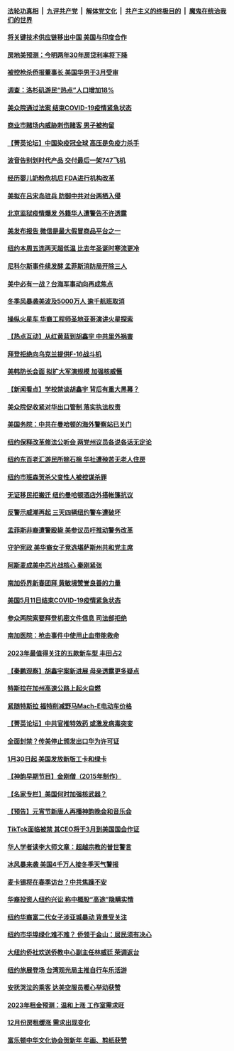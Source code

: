 ####  [法轮功真相](../../../../basic/blob/master/README.md?t=02011212) &nbsp;|&nbsp; [九评共产党](../../../../9ping.md/blob/master/README.md?t=02011212) &nbsp;|&nbsp; [解体党文化](../../../../jtdwh.md/blob/master/README.md?t=02011212)  &nbsp;|&nbsp; [共产主义的终极目的](../../../../gczydzjmd.md/blob/master/README.md?t=02011212) &nbsp;|&nbsp; [魔鬼在统治我们的世界](../../../../mgztzwmdsj.md/blob/master/README.md?t=02011212) 

#### [将关键技术供应链移出中国 美国与印度合作](../pages/nsc412/n13919690.md?t=02011212) 

#### [房地美预测：今明两年30年房贷利率将下降](../pages/nsc412/n13919713.md?t=02011212) 

#### [被控枪杀侨报董事长 美国华男于3月受审](../pages/nsc412/n13919630.md?t=02011212) 

#### [调查：洛杉矶游民“热点”人口增加18%](../pages/nsc412/n13919707.md?t=02011212) 

#### [美众院通过法案 结束COVID-19疫情紧急状态](../pages/nsc412/n13919615.md?t=02011212) 

#### [商业市赌场内威胁刺伤赌客 男子被拘留](../pages/nsc412/n13919649.md?t=02011212) 

#### [【菁英论坛】中国染疫冠全球 高压是免疫力杀手](../pages/nsc412/n13919554.md?t=02011212) 

#### [波音告别划时代产品 交付最后一架747飞机](../pages/nsc412/n13919622.md?t=02011212) 

#### [经历婴儿奶粉危机后 FDA进行机构改革](../pages/nsc412/n13919552.md?t=02011212) 

#### [美拟在吕宋岛驻兵 防御中共对台两栖入侵](../pages/nsc412/n13919568.md?t=02011212) 

#### [北京监狱疫情爆发 外籍华人遭警告不许透露](../pages/nsc412/n13919241.md?t=02011212) 

#### [美发布报告 微信是最大假冒商品平台之一](../pages/nsc412/n13919551.md?t=02011212) 

#### [纽约本周五连两天超低温 比去年圣诞时寒流更冷](../pages/nsc412/n13919199.md?t=02011212) 

#### [尼科尔斯事件续发酵 孟菲斯消防局开除三人](../pages/nsc412/n13919540.md?t=02011212) 

#### [美中必有一战？台海军事动向再成焦点](../pages/nsc412/n13919427.md?t=02011212) 

#### [冬季风暴袭美波及5000万人 逾千航班取消](../pages/nsc412/n13919529.md?t=02011212) 

#### [操纵火星车 华裔工程师圣地亚哥演讲火星探索](../pages/nsc412/n13919530.md?t=02011212) 

#### [【热点互动】从红黄蓝到胡鑫宇 中共里外祸害](../pages/nsc412/n13919063.md?t=02011212) 

#### [拜登拒绝向乌克兰提供F-16战斗机](../pages/nsc412/n13919479.md?t=02011212) 

#### [美韩防长会面 拟扩大军演规模 加强核威慑](../pages/nsc412/n13919517.md?t=02011212) 

#### [【新闻看点】学校禁谈胡鑫宇 背后有重大黑幕？](../pages/nsc412/n13919052.md?t=02011212) 



#### [美众院促收紧对华出口管制 落实执法权责](../pages/nsc412/n13919269.md?t=02011212) 

#### [美国务院：中共在曼哈顿的海外警察站已关门](../pages/nsc412/n13919091.md?t=02011212) 

#### [纽约保释改革修法公听会 两党州议员各说各话无定论](../pages/nsc412/n13919201.md?t=02011212) 

#### [纽约东百老汇游民所除石棉 华社遭殃苦无老人住房](../pages/nsc412/n13919204.md?t=02011212) 

#### [纽约市班森贺杀父变性人被控谋杀罪](../pages/nsc412/n13919231.md?t=02011212) 

#### [无证移民拒搬迁 纽约曼哈顿酒店外搭帐篷抗议](../pages/nsc412/n13919215.md?t=02011212) 

#### [反警示威潮再起 三天四辆纽约警车遭破坏](../pages/nsc412/n13919210.md?t=02011212) 

#### [孟菲斯非裔遭警殴毙 美参议员吁推动警务改革](../pages/nsc412/n13919099.md?t=02011212) 

#### [守护宪政 美华裔女子竞选堪萨斯州共和党主席](../pages/nsc412/n13919230.md?t=02011212) 

#### [阿斯麦成美中芯片战核心 秦刚紧张](../pages/nsc412/n13919001.md?t=02011212) 

#### [南加侨界新春团拜 黄敏境赞誉良善的力量](../pages/nsc412/n13919221.md?t=02011212) 

#### [美国5月11日结束COVID-19疫情紧急状态](../pages/nsc412/n13919139.md?t=02011212) 

#### [参众两院索要拜登机密文件信息 司法部拒绝](../pages/nsc412/n13919009.md?t=02011212) 

#### [南加医院：枪击事件中使用止血带能救命](../pages/nsc412/n13919074.md?t=02011212) 

#### [2023年最值得关注的五款新车型 丰田占2](../pages/nsc412/n13912685.md?t=02011212) 

#### [【秦鹏观察】胡鑫宇案新进展 母亲透露更多疑点](../pages/nsc412/n13919022.md?t=02011212) 

#### [特斯拉在加州高速公路上起火自燃](../pages/nsc412/n13919064.md?t=02011212) 

#### [紧随特斯拉 福特削减野马Mach-E电动车价格](../pages/nsc412/n13919014.md?t=02011212) 

#### [【菁英论坛】中共官推特效药 或激发病毒突变](../pages/nsc412/n13918982.md?t=02011212) 

#### [全面封禁？传美停止颁发出口华为许可证](../pages/nsc412/n13918976.md?t=02011212) 

#### [1月30日起 美国发放新版工卡和绿卡](../pages/nsc412/n13918904.md?t=02011212) 

#### [【神韵早期节目】金刚僧（2015年制作）](../pages/nsc412/n13918984.md?t=02011212) 

#### [【名家专栏】美国何时加强核武器？](../pages/nsc412/n13917911.md?t=02011212) 

#### [【预告】元宵节新唐人再播神韵晚会和音乐会](../pages/nsc412/n13917557.md?t=02011212) 

#### [TikTok面临被禁 其CEO将于3月到美国国会作证](../pages/nsc412/n13918844.md?t=02011212) 

#### [华人学者读李大师文章：超越宗教的普世警言](../pages/nsc412/n13918422.md?t=02011212) 

#### [冰风暴来袭 美国4千万人接冬季天气警报](../pages/nsc412/n13918846.md?t=02011212) 

#### [麦卡锡将在春季访台？中共焦躁不安](../pages/nsc412/n13918837.md?t=02011212) 

#### [华裔投资人纽约兴讼 称中概股“高途”隐瞒实情](../pages/nsc412/n13918279.md?t=02011212) 

#### [纽约华裔富二代女子涉亚城暴动 背景受关注](../pages/nsc412/n13918325.md?t=02011212) 

#### [纽约市华埠绿化难不难？ 侨领于金山：居民须有决心](../pages/nsc412/n13918283.md?t=02011212) 

#### [大纽约侨社欢送侨教中心副主任林威廷 荣调返台](../pages/nsc412/n13918407.md?t=02011212) 

#### [纽约旅展登场  台湾观光局主推自行车乐活游](../pages/nsc412/n13918385.md?t=02011212) 

#### [安抚哭泣的乘客 达美空服员暖心举动获赞](../pages/nsc412/n13918377.md?t=02011212) 

#### [2023年租金预测：温和上涨 工作室需求旺](../pages/nsc412/n13918321.md?t=02011212) 

#### [12月份房租缓涨 需求出现变化](../pages/nsc412/n13918128.md?t=02011212) 

#### [富乐顿中华文化协会贺新年 年画、剪纸获赞](../pages/nsc412/n13918182.md?t=02011212) 

